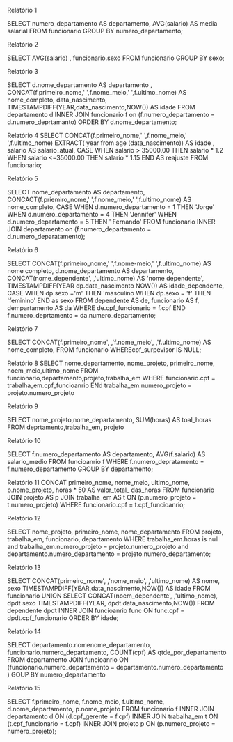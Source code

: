 Relatório 1 

SELECT numero_departamento AS departamento, AVG(salario) AS media salarial 
FROM funcionario 
GROUP BY numero_departamento;


Relatório 2 

SELECT AVG(salario) , funcionario.sexo 
FROM funcionario
GROUP BY sexo;


Relatório 3

SELECT d.nome_departamento AS departamento , CONCAT(f.primeiro_nome,' ',f.nome_meio,'
',f.ultimo_nome) AS nome_completo, data_nascimento,
 TIMESTAMPDIFF(YEAR,data_nascimento,NOW()) AS idade
 FROM departamento d
INNER JOIN funcionario f on (f.numero_departamento = d.numero_deprtamanto)
ORDER BY d.nome_departamento;
       


Relatório 4 
SELECT CONCAT(f.primeiro_nome,' ',f.nome_meio,' ',f.ultimo_nome) EXTRACT( year from age 
(data_nascimento)) AS idade , salario AS salario_atual,
CASE WHEN salario > 35000.00 THEN salario * 1.2
WHEN salario <=35000.00 THEN salario * 1.15
END AS reajuste
FROM funcionario;

Relatório 5 

SELECT nome_departamento AS departamento, CONCACT(f.priemiro_nome,' ',f.nome_meio,' ',f.ultimo_nome) 
AS nome_completo, 
CASE WHEN d.numero_departamento = 1 THEN 'Jorge'
WHEN d.numero_departamento = 4 THEN 'Jennifer'
WHEN d.numero_departamento = 5 THEN ' Fernando'
FROM funcionario 
INNER JOIN departamento on (f.numero_departamento = d.numero_deparatamento);


Relatório 6 

SELECT CONCAT(f.primeiro_nome,' ',f.nome-meio,' ',f.ultimo_nome) AS nome completo,
d.nome_departamento AS departamento,
CONCAT(nome_dependente', ,'ultimo_nome) AS 'nome dependente',
TIMESTAMPDIFF(YEAR dp.data_nascimento NOW()) AS idade_dependente,
CASE WHEN dp.sexo ='m' THEN 'masculino
WHEN dp.sexo = 'f' THEN 'feminino'
END as sexo
FROM dependente AS de, funcionario AS f, dempartamento AS da
WHERE de.cpf_funcionario = f.cpf END f.numero_deprtamento = da.numero_departamento;

Relatório 7 

SELECT CONCAT(f.primeiro_nome', ,'f.nome_meio', ,'f.ultimo_nome) AS nome_completo,
FROM funcionario
WHEREcpf_surpevisor IS NULL;

Relatório 8 
SELECT nome_departamento, nome_projeto, primeiro_nome, 
noem_meio,ultimo_nome
FROM funcionario,departamento,projeto,trabalha_em
WHERE funcionario.cpf = trabalha_em.cpf_funcioanrio ENd
trabalha_em.numero_projeto = projeto.numero_projeto


Relatório 9

SELECT nome_projeto,nome_departamento, SUM(horas) AS toal_horas
FROM deprtamento,trabalha_em, projeto

Relatório 10

SELECT f.numero_departamento AS departamento,
AVG(f.salario) AS salario_medio
FROM funcioanrio f
WHERE f.numero_depratamento = f.numero_departamento
GROUP BY departamento;

Relatório 11
CONCAT primeiro_nome, nome_meio, ultimo_nome, p.nome_projeto, horas * 50
AS valor_total_ das_horas
FROM funcionario JOIN projeto AS p
JOIN trabalha_em AS t ON (p.numero_projeto = t.numero_projeto)
WHERE funcionario.cpf = t.cpf_funcioanrio;

Relatório 12 

SELECT nome_projeto, primeiro_nome, nome_departamento
FROM projeto, trabalha_em, funcionario, departamento
WHERE trabalha_em.horas is null and trabalha_em.numero_projeto = projeto.numero_projeto and departamento.numero_departamento
= projeto.numero_departamento;

Relatório 13

SELECT CONCAT(primeiro_nome', ,'nome_meio', ,'ultimo_nome) AS nome, sexo
TIMESTAMPDIFF(YEAR,data_nascimento,NOW()) AS idade
FROM funcionario
UNION
SELECT CONCAT(noem_dependente', ,'ultimo_nome), dpdt sexo
TIMESTAMPDIFF(YEAR, dpdt.data_nascimento,NOW())
FROM dependente dpdt
INNER JOIN funcioanrio func ON func.cpf = dpdt.cpf_funcionario
ORDER BY idade;

Relatório 14 

SELECT departamento.nomenome_departamento, funcionario.numero_departamento, COUNT(cpf)
AS qtde_por_departamento
FROM departamento JOIN funcioanrio ON (funcionario.numero_departamento = departamento.numero_departamento
)
GOUP BY numero_departamento

Relatório 15

SELECT f.primeiro_nome, f.nome_meio, f.ultimo_nome, d.nome_departamento, p.nome_projeto
FROM funcionario f 
INNER JOIN departamento d ON (d.cpf_gerente = f.cpf)
INNER JOIN trabalha_em t ON (t.cpf_funcionario = f.cpf)
INNER JOIN projeto p ON (p.numero_projeto = numero_projeto);
